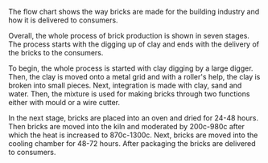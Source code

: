 The flow chart shows the way bricks are made for the building industry and how it is delivered to consumers.

Overall, the whole process of brick production is shown in seven stages. The process starts with the digging up of clay and ends with the delivery of the bricks to the consumers.

To begin, the whole process is started with clay digging by a large digger. Then, the clay is moved onto a metal grid and with a roller's help, the clay is broken into small pieces. Next, integration is made with clay, sand and water. Then, the mixture is used for making bricks through two functions either with mould or a wire cutter.

In the next stage, bricks are placed into an oven and dried for 24-48 hours. Then bricks are moved into the kiln and moderated by 200c-980c after which the heat is increased to 870c-1300c. Next, bricks are moved into the cooling chamber for 48-72 hours. After packaging the bricks are delivered to consumers.
